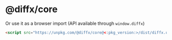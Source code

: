 <!-- #header -->
# @diffx/core
<!-- end -->

<!-- #before-usage -->
Or use it as a browser import (API available through `window.diffx`)

```html
<script src="https://unpkg.com/@diffx/core@<:pkg_version:>/dist/diffx.umd.min.js"></script>
```
<!-- end -->
